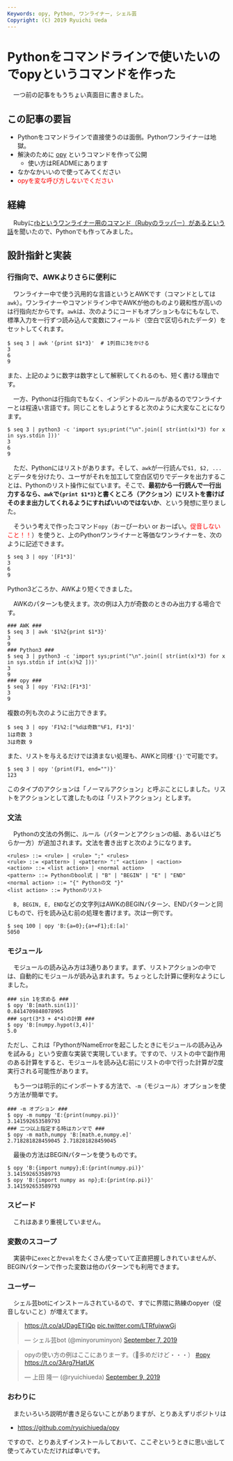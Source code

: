 ```yaml
---
Keywords: opy, Python, ワンライナー, シェル芸
Copyright: (C) 2019 Ryuichi Ueda
---
```


# Pythonをコマンドラインで使いたいのでopyというコマンドを作った

　一つ前の記事をもうちょい真面目に書きました。

## この記事の要旨

* Pythonをコマンドラインで直接使うのは面倒。Pythonワンライナーは地獄。
* 解決のために [opy](https://github.com/ryuichiueda/opy) というコマンドを作って公開
    * 使い方はREADMEにあります
* なかなかいいので使ってみてください
* <span style="color:red">opyを変な呼び方しないでください</span>

## 経緯

　Rubyに[rbというワンライナー用のコマンド（Rubyのラッパー）があるという話](https://yhara.jp/2018/12/21/rb-command)を聞いたので、Pythonでも作ってみました。

## 設計指針と実装

### 行指向で、AWKよりさらに便利に

　ワンライナー中で使う汎用的な言語というとAWKです（コマンドとしては`awk`）。ワンライナーやコマンドライン中でAWKが他のものより親和性が高いのは行指向だからです。`awk`は、次のようにコードもオプションもなにもなしで、標準入力を一行ずつ読み込んで変数にフィールド（空白で区切られたデータ）をセットしてくれます。

```
$ seq 3 | awk '{print $1*3}'  # 1列目に3をかける
3
6
9
```

また、上記のように数字は数字として解釈してくれるのも、短く書ける理由です。


　一方、Pythonは行指向でもなく、インデントのルールがあるのでワンライナーとは程遠い言語です。同じことをしようとすると次のように大変なことになります。

```
$ seq 3 | python3 -c 'import sys;print("\n".join([ str(int(x)*3) for x in sys.stdin ]))'
3
6
9
```

　ただ、Pythonにはリストがあります。そして、`awk`が一行読んで`$1, $2, ...`とデータを分けたり、ユーザがそれを加工して空白区切りでデータを出力することは、Pythonのリスト操作に似ています。そこで、**最初から一行読んで一行出力するなら、`awk`で`{print $1*3}`と書くところ（アクション）にリストを書けばそのまま出力してくれるようにすればいいのではないか**、という発想に至りました。

　そういう考えで作ったコマンド`opy`（おーぴーわい or おーぱい。<span style="color:red">促音しないこと！！</span>）を使うと、上のPythonワンライナーと等価なワンライナーを、次のように記述できます。

```
$ seq 3 | opy '[F1*3]'
3
6
9
```

Python3どころか、AWKより短くできました。


　AWKのパターンも使えます。次の例は入力が奇数のときのみ出力する場合です。

```
### AWK ###
$ seq 3 | awk '$1%2{print $1*3}'
3
9
### Python3 ###
$ seq 3 | python3 -c 'import sys;print("\n".join([ str(int(x)*3) for x in sys.stdin if int(x)%2 ]))'
3
9
### opy ###
$ seq 3 | opy 'F1%2:[F1*3]'
3
9
```

複数の列も次のように出力できます。

```
$ seq 3 | opy 'F1%2:["%dは奇数"%F1, F1*3]'
1は奇数 3
3は奇数 9
```

また、リストを与えるだけでは済まない処理も、AWKと同様`'{}'`で可能です。

```
$ seq 3 | opy '{print(F1, end="")}'
123
```

このタイプのアクションは「ノーマルアクション」と呼ぶことにしました。リストをアクションとして渡したものは「リストアクション」とします。

### 文法


　Pythonの文法の外側に、ルール（パターンとアクションの組、あるいはどちらか一方）が追加されます。文法を書き出すと次のようになります。

```
<rules> ::= <rule> | <rule> ";" <rules>
<rule> ::= <pattern> | <pattern> ":" <action> | <action>
<action> ::= <list action> | <normal action>
<pattern> ::= Pythonのbool式 | "B" | "BEGIN" | "E" | "END" 
<normal action> ::= "{" Pythonの文 "}"
<list action> ::= Pythonのリスト
```

　`B, BEGIN, E, END`などの文字列はAWKのBEGINパターン、ENDパターンと同じもので、行を読み込む前の処理を書けます。次は一例です。

```
$ seq 100 | opy 'B:{a=0};{a+=F1};E:[a]'
5050
```

### モジュール

　モジュールの読み込み方は3通りあります。まず、リストアクションの中では、自動的にモジュールが読み込まれます。ちょっとした計算に便利なようにしました。

```
### sin 1を求める ###
$ opy 'B:[math.sin(1)]'
0.8414709848078965
### sqrt(3*3 + 4*4)の計算 ###
$ opy 'B:[numpy.hypot(3,4)]'
5.0
```

ただし、これは「PythonがNameErrorを起こしたときにモジュールの読み込みを試みる」という安直な実装で実現しています。ですので、リストの中で副作用のある計算をすると、モジュールを読み込む前にリストの中で行った計算が2度実行される可能性があります。

　もう一つは明示的にインポートする方法で、`-m`（モジュール）オプションを使う方法が簡単です。

```
### -m オプション ###
$ opy -m numpy 'E:{print(numpy.pi)}'
3.141592653589793
### 二つ以上指定する時はカンマで ###
$ opy -m math,numpy 'B:[math.e,numpy.e]'
2.718281828459045 2.718281828459045
```

　最後の方法はBEGINパターンを使うものです。

```
$ opy 'B:{import numpy};E:{print(numpy.pi)}'
3.141592653589793
$ opy 'B:{import numpy as np};E:{print(np.pi)}'
3.141592653589793
```

### スピード

　これはあまり重視していません。

### 変数のスコープ

　実装中に`exec`とか`eval`をたくさん使っていて正直把握しきれていませんが、BEGINパターンで作った変数は他のパターンでも利用できます。

### ユーザー

　シェル芸botにインストールされているので、すでに界隈に熟練のopyer（促音しないこと）が増えてます。

<blockquote class="twitter-tweet" data-partner="tweetdeck"><p lang="und" dir="ltr"><a href="https://t.co/aUDagETIQp">https://t.co/aUDagETIQp</a> <a href="https://t.co/LTRfujwwGj">pic.twitter.com/LTRfujwwGj</a></p>&mdash; シェル芸bot (@minyoruminyon) <a href="https://twitter.com/minyoruminyon/status/1170481756803223552?ref_src=twsrc%5Etfw">September 7, 2019</a></blockquote>
<script async src="https://platform.twitter.com/widgets.js" charset="utf-8"></script>

<blockquote class="twitter-tweet" data-partner="tweetdeck"><p lang="ja" dir="ltr">opyの使い方の例はここにありまーす。（💩多めだけど・・・） <a href="https://twitter.com/hashtag/opy?src=hash&amp;ref_src=twsrc%5Etfw">#opy</a> <a href="https://t.co/3Arg7HatUK">https://t.co/3Arg7HatUK</a></p>&mdash; 上田 隆一 (@ryuichiueda) <a href="https://twitter.com/ryuichiueda/status/1170991848166326274?ref_src=twsrc%5Etfw">September 9, 2019</a></blockquote>
<script async src="https://platform.twitter.com/widgets.js" charset="utf-8"></script>


### おわりに

　またいろいろ説明が書き足らないことがありますが、とりあえずリポジトリは

* https://github.com/ryuichiueda/opy

ですので、とりあえずインストールしておいて、ここぞというときに思い出して使ってみていただければ幸いです。



